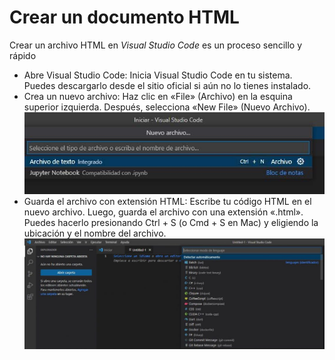 # Crear un documento HTML

Crear un archivo HTML en *Visual Studio Code* es un proceso sencillo y rápido

 - Abre Visual Studio Code: Inicia Visual Studio Code en tu sistema. Puedes descargarlo desde el sitio oficial si aún no lo tienes instalado.
 - Crea un nuevo archivo: Haz clic en «File» (Archivo) en la esquina superior izquierda. Después, selecciona «New File» (Nuevo Archivo).
    ![HTML_VSC](./images/VSC.jpg)
 - Guarda el archivo con extensión HTML: Escribe tu código HTML en el nuevo archivo. Luego, guarda el archivo con una extensión «.html». Puedes hacerlo presionando Ctrl + S (o Cmd + S en Mac) y eligiendo la ubicación y el nombre del archivo.
    ![HTML](./images/html_language.jpg)

